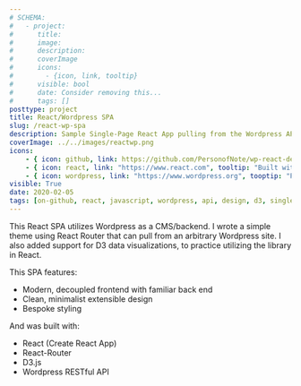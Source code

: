 ```yaml
---
# SCHEMA:
#   - project:
#      title:
#      image:
#      description:
#      coverImage
#      icons:
#        - {icon, link, tooltip}
#      visible: bool
#      date: Consider removing this...
#      tags: []
posttype: project
title: React/Wordpress SPA
slug: /react-wp-spa
description: Sample Single-Page React App pulling from the Wordpress API
coverImage: ../../images/reactwp.png
icons:
    - { icon: github, link: https://github.com/PersonofNote/wp-react-demo, tooltip: "See the code on Github" }
    - { icon: react, link: "https://www.react.com", tooltip: "Built with React" }
    - { icon: wordpress, link: "https://www.wordpress.org", tooptip: "Powered by Wordpress" }
visible: True
date: 2020-02-05
tags: [on-github, react, javascript, wordpress, api, design, d3, single-page app, spa]
---
```

    
This React SPA utilizes Wordpress as a CMS/backend. I wrote a simple theme using React Router that can pull from an arbitrary Wordpress site. I also added support for D3 data visualizations, to practice utilizing the library in React.

This SPA features:
- Modern, decoupled frontend with familiar back end
- Clean, minimalist extensible design
- Bespoke styling

And was built with: 
- React (Create React App)
- React-Router
- D3.js
- Wordpress RESTful API